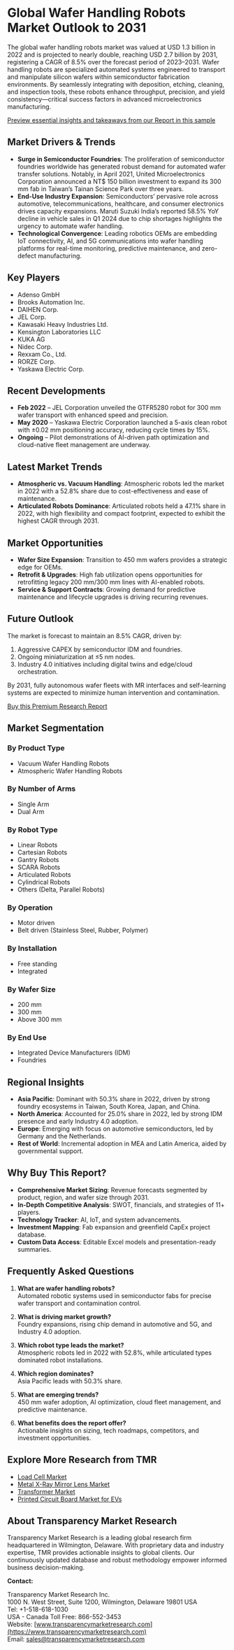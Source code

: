 
# Global Wafer Handling Robots Market Outlook to 2031

The global wafer handling robots market was valued at USD 1.3 billion in 2022 and is projected to nearly double, reaching USD 2.7 billion by 2031, registering a CAGR of 8.5% over the forecast period of 2023–2031. Wafer handling robots are specialized automated systems engineered to transport and manipulate silicon wafers within semiconductor fabrication environments. By seamlessly integrating with deposition, etching, cleaning, and inspection tools, these robots enhance throughput, precision, and yield consistency—critical success factors in advanced microelectronics manufacturing.

[Preview essential insights and takeaways from our Report in this sample](https://www.transparencymarketresearch.com/sample/sample.php?flag=S&rep_id=57228)

## Market Drivers & Trends

- **Surge in Semiconductor Foundries**: The proliferation of semiconductor foundries worldwide has generated robust demand for automated wafer transfer solutions. Notably, in April 2021, United Microelectronics Corporation announced a NT$ 150 billion investment to expand its 300 mm fab in Taiwan’s Tainan Science Park over three years.
- **End-Use Industry Expansion**: Semiconductors’ pervasive role across automotive, telecommunications, healthcare, and consumer electronics drives capacity expansions. Maruti Suzuki India’s reported 58.5% YoY decline in vehicle sales in Q1 2024 due to chip shortages highlights the urgency to automate wafer handling.
- **Technological Convergence**: Leading robotics OEMs are embedding IoT connectivity, AI, and 5G communications into wafer handling platforms for real-time monitoring, predictive maintenance, and zero-defect manufacturing.

## Key Players

- Adenso GmbH
- Brooks Automation Inc.
- DAIHEN Corp.
- JEL Corp.
- Kawasaki Heavy Industries Ltd.
- Kensington Laboratories LLC
- KUKA AG
- Nidec Corp.
- Rexxam Co., Ltd.
- RORZE Corp.
- Yaskawa Electric Corp.

## Recent Developments

- **Feb 2022** – JEL Corporation unveiled the GTFR5280 robot for 300 mm wafer transport with enhanced speed and precision.
- **May 2020** – Yaskawa Electric Corporation launched a 5-axis clean robot with ±0.02 mm positioning accuracy, reducing cycle times by 15%.
- **Ongoing** – Pilot demonstrations of AI-driven path optimization and cloud-native fleet management are underway.

## Latest Market Trends

- **Atmospheric vs. Vacuum Handling**: Atmospheric robots led the market in 2022 with a 52.8% share due to cost-effectiveness and ease of maintenance.
- **Articulated Robots Dominance**: Articulated robots held a 47.1% share in 2022, with high flexibility and compact footprint, expected to exhibit the highest CAGR through 2031.

## Market Opportunities

- **Wafer Size Expansion**: Transition to 450 mm wafers provides a strategic edge for OEMs.
- **Retrofit & Upgrades**: High fab utilization opens opportunities for retrofitting legacy 200 mm/300 mm lines with AI-enabled robots.
- **Service & Support Contracts**: Growing demand for predictive maintenance and lifecycle upgrades is driving recurring revenues.

## Future Outlook

The market is forecast to maintain an 8.5% CAGR, driven by:
1. Aggressive CAPEX by semiconductor IDM and foundries.
2. Ongoing miniaturization at ≤5 nm nodes.
3. Industry 4.0 initiatives including digital twins and edge/cloud orchestration.

By 2031, fully autonomous wafer fleets with MR interfaces and self-learning systems are expected to minimize human intervention and contamination.

[Buy this Premium Research Report](https://www.transparencymarketresearch.com/checkout.php?rep_id=57228&ltype=S)

## Market Segmentation

### By Product Type
- Vacuum Wafer Handling Robots
- Atmospheric Wafer Handling Robots

### By Number of Arms
- Single Arm
- Dual Arm

### By Robot Type
- Linear Robots
- Cartesian Robots
- Gantry Robots
- SCARA Robots
- Articulated Robots
- Cylindrical Robots
- Others (Delta, Parallel Robots)

### By Operation
- Motor driven
- Belt driven (Stainless Steel, Rubber, Polymer)

### By Installation
- Free standing
- Integrated

### By Wafer Size
- 200 mm
- 300 mm
- Above 300 mm

### By End Use
- Integrated Device Manufacturers (IDM)
- Foundries

## Regional Insights

- **Asia Pacific**: Dominant with 50.3% share in 2022, driven by strong foundry ecosystems in Taiwan, South Korea, Japan, and China.
- **North America**: Accounted for 25.0% share in 2022, led by strong IDM presence and early Industry 4.0 adoption.
- **Europe**: Emerging with focus on automotive semiconductors, led by Germany and the Netherlands.
- **Rest of World**: Incremental adoption in MEA and Latin America, aided by governmental support.

## Why Buy This Report?

- **Comprehensive Market Sizing**: Revenue forecasts segmented by product, region, and wafer size through 2031.
- **In-Depth Competitive Analysis**: SWOT, financials, and strategies of 11+ players.
- **Technology Tracker**: AI, IoT, and system advancements.
- **Investment Mapping**: Fab expansion and greenfield CapEx project database.
- **Custom Data Access**: Editable Excel models and presentation-ready summaries.

## Frequently Asked Questions

1. **What are wafer handling robots?**  
Automated robotic systems used in semiconductor fabs for precise wafer transport and contamination control.

2. **What is driving market growth?**  
Foundry expansions, rising chip demand in automotive and 5G, and Industry 4.0 adoption.

3. **Which robot type leads the market?**  
Atmospheric robots led in 2022 with 52.8%, while articulated types dominated robot installations.

4. **Which region dominates?**  
Asia Pacific leads with 50.3% share.

5. **What are emerging trends?**  
450 mm wafer adoption, AI optimization, cloud fleet management, and predictive maintenance.

6. **What benefits does the report offer?**  
Actionable insights on sizing, tech roadmaps, competitors, and investment opportunities.

## Explore More Research from TMR

- [Load Cell Market](https://www.transparencymarketresearch.com/load-cells-market.html)
- [Metal X-Ray Mirror Lens Market](https://www.transparencymarketresearch.com/metal-x-ray-mirror-lens-market.html)
- [Transformer Market](https://www.transparencymarketresearch.com/transformer-market-report.html)
- [Printed Circuit Board Market for EVs](https://www.transparencymarketresearch.com/printed-circuit-board-market-for-electric-vehicles.html)

## About Transparency Market Research

Transparency Market Research is a leading global research firm headquartered in Wilmington, Delaware. With proprietary data and industry expertise, TMR provides actionable insights to global clients. Our continuously updated database and robust methodology empower informed business decision-making.

**Contact:**

Transparency Market Research Inc.  
1000 N. West Street, Suite 1200, Wilmington, Delaware 19801 USA  
Tel: +1-518-618-1030  
USA - Canada Toll Free: 866-552-3453  
Website: [www.transparencymarketresearch.com](https://www.transparencymarketresearch.com)  
Email: sales@transparencymarketresearch.com

